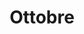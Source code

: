---
layout: post
title: Ottobre
director: Sergej Eizenštejn
year: 1927
cover: https://images.mubicdn.net/images/film/3908/cache-50633-1529607790/image-w1280.jpg
---
